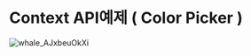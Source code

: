 # Context API예제 ( Color Picker )

![whale_AJxbeuOkXi](https://user-images.githubusercontent.com/72256237/148809290-0668306f-a416-4bc0-aa78-e7037a68d9ac.gif)
